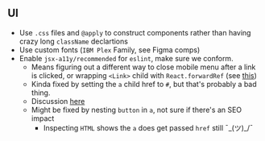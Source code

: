 ## UI

- Use `.css` files and `@apply` to construct components rather than having crazy long `className` declartions
- Use custom fonts (`IBM Plex` Family, see Figma comps)
- Enable `jsx-a11y/recommended` for `eslint`, make sure we conform.
  - Means figuring out a different way to close mobile menu after a link is clicked, or wrapping `<Link>` child with `React.forwardRef` (see [this](https://nextjs.org/docs/api-reference/next/link#if-the-child-is-a-custom-component-that-wraps-an-a-tag))
  - Kinda fixed by setting the `a` child href to `#`, but that's probably a bad thing.
  - Discussion [here](https://github.com/vercel/next.js/issues/7915)
  - Might be fixed by nesting `button` in `a`, not sure if there's an SEO impact
    - Inspecting `HTML` shows the `a` does get passed `href` still ¯\_(ツ)_/¯